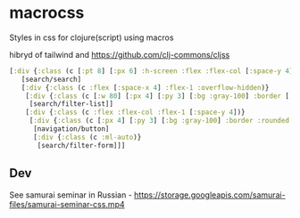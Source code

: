 # macrocss

Styles in css for clojure(script) using macros

hibryd of tailwind and https://github.com/clj-commons/cljss

```clj
[:div {:class (c [:pt 8] [:px 6] :h-screen :flex :flex-col [:space-y 4])}
   [search/search]
   [:div {:class (c :flex [:space-x 4] :flex-1 :overflow-hidden)}
    [:div {:class (c [:w 80] [:px 4] [:py 3] [:bg :gray-100] :border [:border-b 0] :rounded-tl :rounded-tr :overflow-auto)}
     [search/filter-list]]
    [:div {:class (c :flex :flex-col :flex-1 [:space-y 4])}
     [:div {:class (c [:px 4] [:py 3] [:bg :gray-100] :border :rounded :flex :items-center)}
      [navigation/button]
      [:div {:class (c :ml-auto)}
       [search/filter-form]]]
```

## Dev

See samurai seminar in Russian - https://storage.googleapis.com/samurai-files/samurai-seminar-css.mp4
